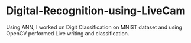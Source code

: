 # Digital-Recognition-using-LiveCam 
Using ANN, I worked on Digit Classification on MNIST dataset and using OpenCV performed Live writing and classification.
